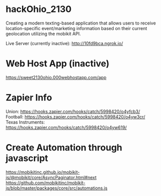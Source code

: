 # hackOhio_2130
 Creating a modern texting-based application that allows users to receive location-specific event/marketing information based on their current geolocation utilizing the mobikit API.

 Live Server (currently inactive):
http://10fd9bca.ngrok.io/

# Web Host App (inactive)
https://sweet2130ohio.000webhostapp.com/app

 # Zapier Info
Union: https://hooks.zapier.com/hooks/catch/5998420/o4yfcb3/ <br>
Football: https://hooks.zapier.com/hooks/catch/5998420/o4yw3cr/ <br>
Texas Instruments: https://hooks.zapier.com/hooks/catch/5998420/o4yw619/ <br>

# Create Automation through javascript
https://mobikitinc.github.io/mobikit-js/@mobikit/core/AsyncPaginator.html#next
https://github.com/mobikitinc/mobikit-js/blob/master/packages/core/src/automations.js
